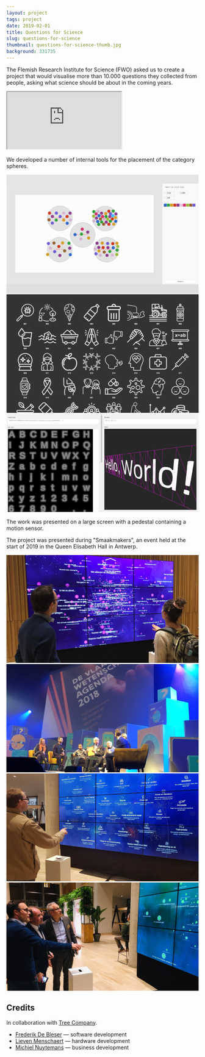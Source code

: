 ```yaml
---
layout: project
tags: project
date: 2019-02-01
title: Questions for Science
slug: questions-for-science
thumbnail: questions-for-science-thumb.jpg
background: 331735
---
```


The Flemish Research Institute for Science (FWO) asked us to create a project that would visualise more than 10.000 questions they collected from people, asking what science should be about in the coming years.

<div class="embed-responsive embed-responsive-16by9">
  <iframe class="embed-responsive-item" src="https://www.youtube.com/embed/D_-ULEy5rPM"></iframe>
</div>

We developed a number of internal tools for the placement of the category spheres.

<div class="screenshot-grid">
  <img src="/media/projects/questions-for-science/placement-tool.png" alt="Placement Tool">
  <img src="/media/projects/questions-for-science/icons-tool.png" alt="Icon Checker Tool">
  <img src="/media/projects/questions-for-science/sdf-tool.png" alt="SDF Tool">
</div>

The work was presented on a large screen with a pedestal containing a motion sensor.

The project was presented during "Smaakmakers", an event held at the start of 2019 in the Queen Elisabeth Hall in Antwerp.

<div class="screenshot-grid">
  <img src="/media/projects/questions-for-science/smaakmakers-1.jpg" alt="Smaakmakers event">
  <img src="/media/projects/questions-for-science/smaakmakers-2.jpg" alt="Smaakmakers event">
  <img src="/media/projects/questions-for-science/smaakmakers-3.jpg" alt="Smaakmakers event">
  <img src="/media/projects/questions-for-science/smaakmakers-4.jpg" alt="Smaakmakers event">
</div>

## Credits

In collaboration with [Tree Company](https://treecompany.be).

- [Frederik De Bleser](https://www.enigmeta.com) — software development
- [Lieven Menschaert](https://www.enigmeta.com) — hardware development
- [Michiel Nuytemans](https://be.linkedin.com/in/michielnuytemans) — business development
